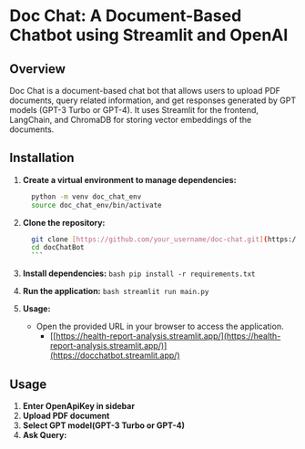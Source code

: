 # Doc Chat: A Document-Based Chatbot using Streamlit and OpenAI

## Overview

Doc Chat is a document-based chat bot that allows users to upload PDF documents, query related information, and get responses generated by GPT models (GPT-3 Turbo or GPT-4). It uses Streamlit for the frontend, LangChain, and ChromaDB for storing vector embeddings of the documents.

## Installation
1. **Create a virtual environment to manage dependencies:**
    ```bash
      python -m venv doc_chat_env
      source doc_chat_env/bin/activate
      ```

2. **Clone the repository:**
      ```bash
        git clone [https://github.com/your_username/doc-chat.git](https://github.com/AIOnGraph/docChatBot.git)https://github.com/AIOnGraph/docChatBot.git
        cd docChatBot
        ```
3. **Install dependencies:**
        ```bash
        pip install -r requirements.txt
        ```
4. **Run the application:**
        ```bash
        streamlit run main.py
        ```
5. **Usage:**
   - Open the provided URL in your browser to access the application.
     - [[https://health-report-analysis.streamlit.app/](https://health-report-analysis.streamlit.app/)](https://docchatbot.streamlit.app/)
## Usage

1. **Enter OpenApiKey in sidebar**
2. **Upload PDF document**
3. **Select GPT model(GPT-3 Turbo or GPT-4)**
4. **Ask Query:**
